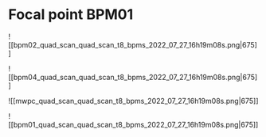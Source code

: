 # Focal point BPM01

![[bpm02_quad_scan_quad_scan_t8_bpms_2022_07_27_16h19m08s.png|675]]

![[bpm04_quad_scan_quad_scan_t8_bpms_2022_07_27_16h19m08s.png|675]]

![[mwpc_quad_scan_quad_scan_t8_bpms_2022_07_27_16h19m08s.png|675]]

![[bpm01_quad_scan_quad_scan_t8_bpms_2022_07_27_16h19m08s.png|675]]